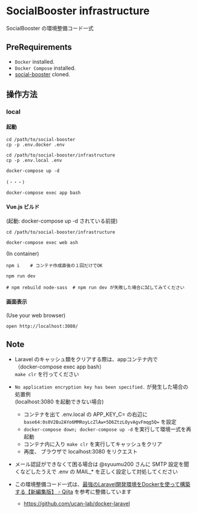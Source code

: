 # SocialBooster infrastructure

SocialBooster の環境整備コード一式


## PreRequirements

- `Docker` installed.
- `Docker Compose` installed.
- [social-booster](https://github.com/syuumu200/social-booster) cloned.


## 操作方法

### local

#### 起動

```
cd /path/to/social-booster
cp -p .env.docker .env

cd /path/to/social-booster/infrastructure
cp -p .env.local .env

docker-compose up -d  

(・・・)

docker-compose exec app bash
```


#### Vue.js ビルド

(起動: docker-compose up -d されている前提)

``` 
cd /path/to/social-booster/infrastructure

docker-compose exec web ash
```


(In container)

```
npm i    # コンテナ作成直後の１回だけでOK

npm run dev

# npm rebuild node-sass  # npm run dev が失敗した場合に試してみてください
```


#### 画面表示

(Use your web browser)

``` 
open http://localhost:3080/
```


## Note
- Laravel のキャッシュ類をクリアする際は、appコンテナ内で  
  （docker-compose exec app bash）  
  `make clr` を行ってください

- `No application encryption key has been specified.` が発生した場合の処置例  
  (localhost:3080 を起動できない場合)
  - コンテナを出て .env.local の APP_KEY_C= の右辺に  
    `base64:0s0V2Bu2AYo6MMRoyLcZlAw+5D6ZtzLOyvAgvFmqg5Q=` を設定
  - `docker-compose down; docker-compose up -d` を実行して環境一式を再起動
  - コンテナ内に入り `make clr` を実行してキャッシュをクリア
  - 再度、 ブラウザで localhost:3080 をリクエスト

- メール認証ができなくて困る場合は @syuumu200 さんに SMTP 設定を聞くなどしたうえで .env の MAIL_* を正しく設定して対処してください

- この環境整備コード一式は、[最強のLaravel開発環境をDockerを使って構築する【新編集版】 - Qiita](https://qiita.com/ucan-lab/items/5fc1281cd8076c8ac9f4) を参考に整備しています
    - https://github.com/ucan-lab/docker-laravel
